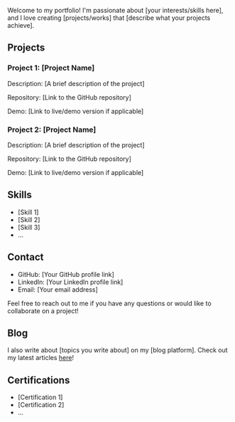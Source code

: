 Welcome to my portfolio! I'm passionate about [your interests/skills here], and I love creating [projects/works] that [describe what your projects achieve].

## Projects

### Project 1: [Project Name]

Description: [A brief description of the project]

Repository: [Link to the GitHub repository]

Demo: [Link to live/demo version if applicable]

### Project 2: [Project Name]

Description: [A brief description of the project]

Repository: [Link to the GitHub repository]

Demo: [Link to live/demo version if applicable]

## Skills

- [Skill 1]
- [Skill 2]
- [Skill 3]
- ...

## Contact

- GitHub: [Your GitHub profile link]
- LinkedIn: [Your LinkedIn profile link]
- Email: [Your email address]

Feel free to reach out to me if you have any questions or would like to collaborate on a project!

## Blog

I also write about [topics you write about] on my [blog platform]. Check out my latest articles [here](link-to-blog)!

## Certifications

- [Certification 1]
- [Certification 2]
- ...

